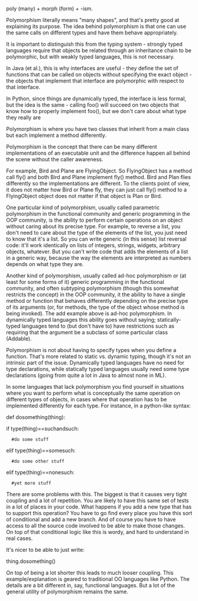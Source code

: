 poly (many) + morph (form) + -ism.


Polymorphism literally means "many shapes", and that's pretty good at explaining its purpose. 
The idea behind polymorphism is that one can use the same calls on different types and have them behave appropriately.

It is important to distinguish this from the typing system - strongly typed languages require that objects be related through an inheritance chain to be polymorphic, but with weakly typed languages, this is not necessary.

In Java (et al.), this is why interfaces are useful - they define the set of functions that can be called on objects without specifying the exact object - the objects that implement that interface are polymorphic with respect to that interface.

In Python, since things are dynamically typed, the interface is less formal, but the idea is the same - calling foo() will succeed on two objects that know how to properly implement foo(), but we don't care about what type they really are

Polymorphism is where you have two classes that inherit from a main class but each implement a method differently.

Polymorphism is the concept that there can be many different implementations of an executable unit and the difference happen all behind the scene without the caller awareness.

For example, Bird and Plane are FlyingObject. So FlyingObject has a method call fly() and both Bird and Plane implement fly() method. Bird and Plan flies differently so the implementations are different. To the clients point of view, it does not matter how Bird or Plane fly, they can just call fly() method to a FlyingObject object does not matter if that object is Plan or Bird.


One particular kind of polymorphism, usually called parametric polymorphism in the functional community and generic programming in the OOP community, is the ability to perform certain operations on an object without caring about its precise type.
For example, to reverse a list, you don't need to care about the type of the elements of the list, you just need to know that it's a list.
So you can write generic (in this sense) list reversal code: it'll work identically on lists of integers, strings, widgets, arbitrary objects, whatever.
But you can't write code that adds the elements of a list in a generic way, because the way the elements are interpreted as numbers depends on what type they are.


Another kind of polymorphism, usually called ad-hoc polymorphism or (at least for some forms of it) generic programming in the functional community, 
and often subtyping polymorphism (though this somewhat restricts the concept) in the OOP community, it the ability to have a single method or function that behaves differently depending on the precise type of its arguments (or, for methods, the type of the object whose method is being invoked).
The add example above is ad-hoc polymorphism.
In dynamically typed languages this ability goes without saying; statically-typed languages tend to (but don't have to) have restrictions such as requiring that the argument be a subclass of some particular class (Addable).

Polymorphism is not about having to specify types when you define a function. That's more related to static vs. dynamic typing, though it's not an intrinsic part of the issue. Dynamically typed languages have no need for type declarations, while statically typed languages usually need some type declarations (going from quite a lot in Java to almost none in ML).


In some languages that lack polymorphism you find yourself in situations where you want to perform what is conceptually the same operation on different types of objects, in cases where that operation has to be implemented differently for each type. For instance, in a python-like syntax:


def dosomething(thing):

   if type(thing)==suchandsuch:
   
      #do some stuff
        
   elif type(thing)==somesuch: 
   
      #do some other stuff
      
   elif type(thing)==nonesuch:
   
      #yet more stuff
      
      
There are some problems with this. The biggest is that it causes very tight coupling and a lot of repetition. You are likely to have this same set of tests in a lot of places in your code. What happens if you add a new type that has to support this operation? You have to go find every place you have this sort of conditional and add a new branch. And of course you have to have access to all the source code involved to be able to make those changes. On top of that conditional logic like this is wordy, and hard to understand in real cases.

It's nicer to be able to just write:

thing.dosomething()

On top of being a lot shorter this leads to much looser coupling. This example/explanation is geared to traditional OO languages like Python. The details are a bit different in, say, functional languages. But a lot of the general utility of polymorphism remains the same.